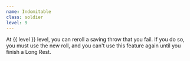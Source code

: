 ```yaml
---
name: Indomitable
class: soldier
level: 9
---
```

At {{ level }} level, you can reroll a saving throw that you fail. If you do so, you must use the new roll, and you can't use this feature
again until you finish a Long Rest.

